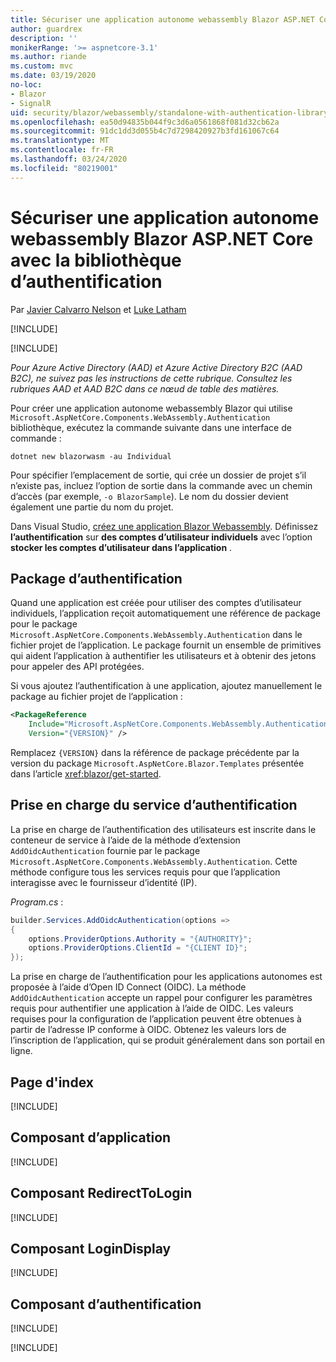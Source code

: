 ```yaml
---
title: Sécuriser une application autonome webassembly Blazor ASP.NET Core avec la bibliothèque d’authentification
author: guardrex
description: ''
monikerRange: '>= aspnetcore-3.1'
ms.author: riande
ms.custom: mvc
ms.date: 03/19/2020
no-loc:
- Blazor
- SignalR
uid: security/blazor/webassembly/standalone-with-authentication-library
ms.openlocfilehash: ea50d94835b044f9c3d6a0561868f081d32cb62a
ms.sourcegitcommit: 91dc1dd3d055b4c7d7298420927b3fd161067c64
ms.translationtype: MT
ms.contentlocale: fr-FR
ms.lasthandoff: 03/24/2020
ms.locfileid: "80219001"
---
```

# <a name="secure-an-aspnet-core-opno-locblazor-webassembly-standalone-app-with-the-authentication-library"></a>Sécuriser une application autonome webassembly Blazor ASP.NET Core avec la bibliothèque d’authentification

Par [Javier Calvarro Nelson](https://github.com/javiercn) et [Luke Latham](https://github.com/guardrex)

[!INCLUDE[](~/includes/blazorwasm-preview-notice.md)]

[!INCLUDE[](~/includes/blazorwasm-3.2-template-article-notice.md)]

*Pour Azure Active Directory (AAD) et Azure Active Directory B2C (AAD B2C), ne suivez pas les instructions de cette rubrique. Consultez les rubriques AAD et AAD B2C dans ce nœud de table des matières.*

Pour créer une application autonome webassembly Blazor qui utilise `Microsoft.AspNetCore.Components.WebAssembly.Authentication` bibliothèque, exécutez la commande suivante dans une interface de commande :

```dotnetcli
dotnet new blazorwasm -au Individual
```

Pour spécifier l’emplacement de sortie, qui crée un dossier de projet s’il n’existe pas, incluez l’option de sortie dans la commande avec un chemin d’accès (par exemple, `-o BlazorSample`). Le nom du dossier devient également une partie du nom du projet.

Dans Visual Studio, [créez une application Blazor Webassembly](xref:blazor/get-started). Définissez **l’authentification** sur **des comptes d’utilisateur individuels** avec l’option **stocker les comptes d’utilisateur dans l’application** .

## <a name="authentication-package"></a>Package d’authentification

Quand une application est créée pour utiliser des comptes d’utilisateur individuels, l’application reçoit automatiquement une référence de package pour le package `Microsoft.AspNetCore.Components.WebAssembly.Authentication` dans le fichier projet de l’application. Le package fournit un ensemble de primitives qui aident l’application à authentifier les utilisateurs et à obtenir des jetons pour appeler des API protégées.

Si vous ajoutez l’authentification à une application, ajoutez manuellement le package au fichier projet de l’application :

```xml
<PackageReference 
    Include="Microsoft.AspNetCore.Components.WebAssembly.Authentication" 
    Version="{VERSION}" />
```

Remplacez `{VERSION}` dans la référence de package précédente par la version du package `Microsoft.AspNetCore.Blazor.Templates` présentée dans l’article <xref:blazor/get-started>.

## <a name="authentication-service-support"></a>Prise en charge du service d’authentification

La prise en charge de l’authentification des utilisateurs est inscrite dans le conteneur de service à l’aide de la méthode d’extension `AddOidcAuthentication` fournie par le package `Microsoft.AspNetCore.Components.WebAssembly.Authentication`. Cette méthode configure tous les services requis pour que l’application interagisse avec le fournisseur d’identité (IP).

*Program.cs* :

```csharp
builder.Services.AddOidcAuthentication(options =>
{
    options.ProviderOptions.Authority = "{AUTHORITY}";
    options.ProviderOptions.ClientId = "{CLIENT ID}";
});
```

La prise en charge de l’authentification pour les applications autonomes est proposée à l’aide d’Open ID Connect (OIDC). La méthode `AddOidcAuthentication` accepte un rappel pour configurer les paramètres requis pour authentifier une application à l’aide de OIDC. Les valeurs requises pour la configuration de l’application peuvent être obtenues à partir de l’adresse IP conforme à OIDC. Obtenez les valeurs lors de l’inscription de l’application, qui se produit généralement dans son portail en ligne.

## <a name="index-page"></a>Page d'index

[!INCLUDE[](~/includes/blazor-security/index-page-authentication.md)]

## <a name="app-component"></a>Composant d’application

[!INCLUDE[](~/includes/blazor-security/app-component.md)]

## <a name="redirecttologin-component"></a>Composant RedirectToLogin

[!INCLUDE[](~/includes/blazor-security/redirecttologin-component.md)]

## <a name="logindisplay-component"></a>Composant LoginDisplay

[!INCLUDE[](~/includes/blazor-security/logindisplay-component.md)]

## <a name="authentication-component"></a>Composant d’authentification

[!INCLUDE[](~/includes/blazor-security/authentication-component.md)]

[!INCLUDE[](~/includes/blazor-security/troubleshoot.md)]
